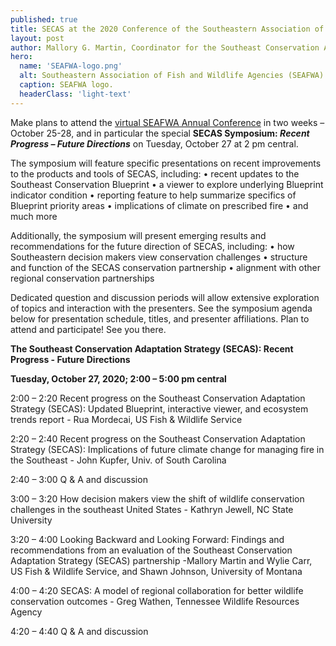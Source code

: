 ```yaml
---
published: true
title: SECAS at the 2020 Conference of the Southeastern Association of Fish and Wildlife Agencies
layout: post
author: Mallory G. Martin, Coordinator for the Southeast Conservation Adaptation Strategy
hero:
  name: 'SEAFWA-logo.png'
  alt: Southeastern Association of Fish and Wildlife Agencies (SEAFWA) logo.
  caption: SEAFWA logo.
  headerClass: 'light-text'
---
```

Make plans to attend the [virtual SEAFWA Annual Conference](http://www.seafwa.org/conference/overview/) in two weeks – October 25-28, and in particular the special **SECAS Symposium: _Recent Progress – Future Directions_** on Tuesday, October 27 at 2 pm central.

The symposium will feature specific presentations on recent improvements to the products and tools of SECAS, including:
•	recent updates to the Southeast Conservation Blueprint
•	a viewer to explore underlying Blueprint indicator condition
•	reporting feature to help summarize specifics of Blueprint priority areas
•	implications of climate on prescribed fire
•	and much more<!--more-->

Additionally, the symposium will present emerging results and recommendations for the future direction of SECAS, including:
•	how Southeastern decision makers view conservation challenges
•	structure and function of the SECAS conservation partnership
•	alignment with other regional conservation partnerships

Dedicated question and discussion periods will allow extensive exploration of topics and interaction with the presenters.  See the symposium agenda below for presentation schedule, titles, and presenter affiliations.  Plan to attend and participate!  See you there.

**The Southeast Conservation Adaptation Strategy (SECAS): Recent Progress - Future Directions**

**Tuesday, October 27, 2020; 2:00 – 5:00 pm central**

2:00 – 2:20 	Recent progress on the Southeast Conservation Adaptation Strategy (SECAS): Updated Blueprint, interactive viewer, and ecosystem trends report - Rua Mordecai, US Fish & Wildlife Service

2:20 – 2:40		Recent progress on the Southeast Conservation Adaptation Strategy (SECAS): Implications of future climate change for managing fire in the Southeast  - John Kupfer, Univ. of South Carolina

2:40 – 3:00		Q & A and discussion

3:00 – 3:20		How decision makers view the shift of wildlife conservation challenges in the southeast United States - Kathryn Jewell, NC State University

3:20 – 4:00		Looking Backward and Looking Forward: Findings and recommendations from an evaluation of the Southeast Conservation Adaptation Strategy (SECAS) partnership -Mallory Martin and Wylie Carr, US Fish & Wildlife Service, and Shawn Johnson, University of Montana

4:00 – 4:20		SECAS: A model of regional collaboration for better wildlife conservation outcomes - Greg Wathen, Tennessee Wildlife Resources Agency

4:20 – 4:40		Q & A and discussion
